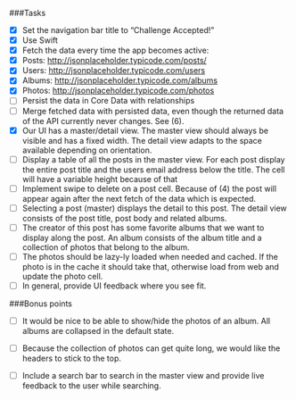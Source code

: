 ###Tasks

- [x] Set the navigation bar title to “Challenge Accepted!”
- [x] Use Swift
- [x] Fetch the data every time the app becomes active:
- [x] Posts: http://jsonplaceholder.typicode.com/posts/
- [x] Users: http://jsonplaceholder.typicode.com/users
- [x] Albums: http://jsonplaceholder.typicode.com/albums
- [x] Photos: http://jsonplaceholder.typicode.com/photos
- [ ] Persist the data in Core Data with relationships
- [ ] Merge fetched data with persisted data, even though the returned data of the API currently never changes. See (6).
- [x] Our UI has a master/detail view. The master view should always be visible and has a fixed width. The detail view adapts to the space available depending on orientation.
- [ ] Display a table of all the posts in the master view. For each post display the entire post title and the users email address below the title. The cell will have a variable height because of that
- [ ] Implement swipe to delete on a post cell. Because of (4) the post will appear again after the next fetch of the data which is expected.
- [ ] Selecting a post (master) displays the detail to this post. The detail view consists of the post title, post body and related albums.
- [ ] The creator of this post has some favorite albums that we want to display along the post. An album consists of the album title and a collection of photos that belong to the album.
- [ ] The photos should be lazy-ly loaded when needed and cached. If the photo is in the cache it should take that, otherwise load from web and update the photo cell.
- [ ] In general, provide UI feedback where you see fit.

###Bonus points

- [ ] It would be nice to be able to show/hide the photos of an album. All albums are collapsed in the default state.
- [ ] Because the collection of photos can get quite long, we would like the headers to stick to the top.
- [ ] Include a search bar to search in the master view and provide live feedback to the user while searching.

